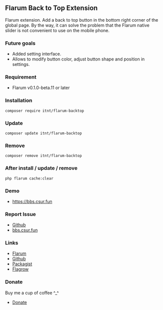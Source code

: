 ## Flarum Back to Top Extension
Flarum extension. Add a back to top button in the bottom right corner of the global page.
By the way, it can solve the problem that the Flarum native slider is not convenient to use on the mobile phone.

### Future goals
- Added setting interface.
- Allows to modify button color, adjust button shape and position in settings.

### Requirement
  - Flarum v0.1.0-beta.11 or later

### Installation
```
composer require itnt/flarum-backtop

```

### Update
```
composer update itnt/flarum-backtop
```

### Remove
```
composer remove itnt/flarum-backtop
```

### After install / update / remove
```
php flarum cache:clear
```


### Demo
  - https://bbs.csur.fun

### Report Issue
  - [Github](https://github.com/Littlegolden/flarum-backtop/issues)
  - [bbs.csur.fun](https://bbs.csur.fun/t/chatroom)

### Links
  - [Flarum](https://discuss.flarum.org/d/22646)
  - [Github](https://github.com/Littlegolden/flarum-backtop)
  - [Packagist](https://packagist.org/packages/itnt/flarum-backtop)
  - [Flagrow](https://flagrow.io/extensions/itnt/flarum-backtop)

### Donate
Buy me a cup of coffee \^_\^

  - [Donate](https://pay.csur.fun)
